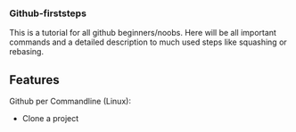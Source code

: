 ### Github-firststeps
This is a tutorial for all github beginners/noobs.
Here will be all important commands and a detailed description to much used steps like squashing or rebasing.

## Features
Github per Commandline (Linux):
- Clone a project
